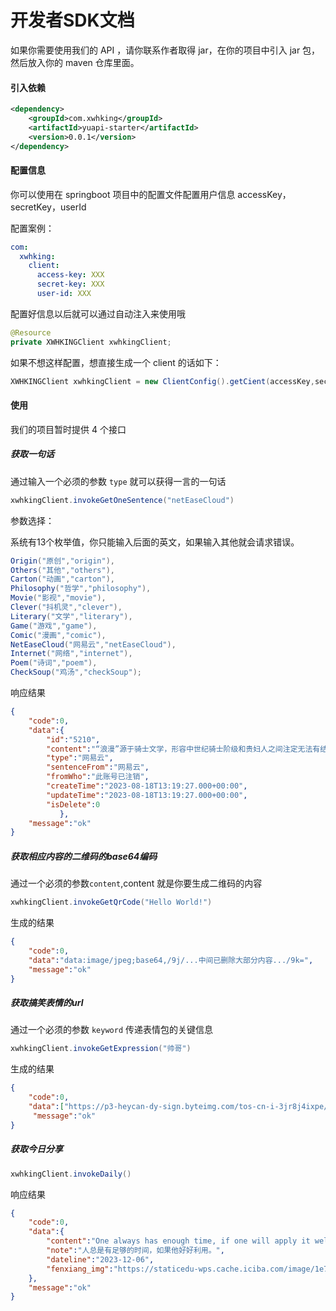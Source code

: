 # 开发者SDK文档

如果你需要使用我们的 API ，请你联系作者取得 jar，在你的项目中引入 jar 包，然后放入你的 maven 仓库里面。



#### 引入依赖

```xml
<dependency>
    <groupId>com.xwhking</groupId>
    <artifactId>yuapi-starter</artifactId>
    <version>0.0.1</version>
</dependency>
```



#### 配置信息

你可以使用在 springboot 项目中的配置文件配置用户信息 accessKey， secretKey，userId

配置案例：

```yaml
com:
  xwhking:
    client:
      access-key: XXX
      secret-key: XXX
      user-id: XXX
```

配置好信息以后就可以通过自动注入来使用哦

```java
@Resource
private XWHKINGClient xwhkingClient;
```



如果不想这样配置，想直接生成一个 client 的话如下：

```java
XWHKINGClient xwhkingClient = new ClientConfig().getCient(accessKey,secretKey,userId)
```



#### 使用

我们的项目暂时提供 4 个接口

##### 获取一句话

通过输入一个必须的参数 `type` 就可以获得一言的一句话

```java
xwhkingClient.invokeGetOneSentence("netEaseCloud")
```

参数选择：

系统有13个枚举值，你只能输入后面的英文，如果输入其他就会请求错误。

```java
Origin("原创","origin"),
Others("其他","others"),
Carton("动画","carton"),
Philosophy("哲学","philosophy"),
Movie("影视","movie"),
Clever("抖机灵","clever"),
Literary("文学","literary"),
Game("游戏","game"),
Comic("漫画","comic"),
NetEaseCloud("网易云","netEaseCloud"),
Internet("网络","internet"),
Poem("诗词","poem"),
CheckSoup("鸡汤","checkSoup");
```



响应结果

```json
{
    "code":0,
    "data":{
        "id":"5210",
        "content":"“浪漫”源于骑士文学，形容中世纪骑士阶级和贵妇人之间注定无法有结果的爱情；“Romance”的本意就是知其不可而为之,是明知不会有结果却无法停止爱你。",
        "type":"网易云",
        "sentenceFrom":"网易云",
        "fromWho":"此账号已注销",
        "createTime":"2023-08-18T13:19:27.000+00:00",
        "updateTime":"2023-08-18T13:19:27.000+00:00",
        "isDelete":0
           },
    "message":"ok"
}
```



##### 获取相应内容的二维码的base64编码

通过一个必须的参数`content`,content 就是你要生成二维码的内容

```java
xwhkingClient.invokeGetQrCode("Hello World!")   
```

生成的结果

```json
{
    "code":0,
    "data":"data:image/jpeg;base64,/9j/...中间已删除大部分内容.../9k=",
    "message":"ok"
}
```





##### 获取搞笑表情的url

通过一个必须的参数 `keyword` 传递表情包的关键信息

```java
xwhkingClient.invokeGetExpression("帅哥")
```

生成的结果

```json
{
    "code":0,
    "data":["https://p3-heycan-dy-sign.byteimg.com/tos-cn-i-3jr8j4ixpe/a87add6b1524430285952f1b1b76f04a~tplv-3jr8j4ixpe-resize:450:450.jpeg?lk3s=43402efa&x-expires=1733352468&x-signature=SjVFtdpcFkRHZAApz67NysVbuqs%3D&format=.jpeg","https://p9-heycan-dy-sign.byteimg.com/tos-cn-i-3jr8j4ixpe/64b19c9eac354d4db3fe134d049c34e0~tplv-3jr8j4ixpe-resize:450:450.jpeg?lk3s=43402efa&x-expires=1733352483&x-signature=IJmy5QBXfFwuHosKDJ6U3uE%2FFFM%3D&format=.jpeg","https://p3-heycan-dy-sign.byteimg.com/tos-cn-i-3jr8j4ixpe/a656f44343c342efa2827381a3af91bf~tplv-3jr8j4ixpe-resize:450:450.jpeg?lk3s=43402efa&x-expires=1733352456&x-signature=8cASlUxKR4Rri4NNyXBWkbgpQ48%3D&format=.jpeg"],
	 "message":"ok"
}

```



##### 获取今日分享

```java
xwhkingClient.invokeDaily()
```



响应结果

```json
{
    "code":0,
    "data":{
        "content":"One always has enough time, if one will apply it well.",
        "note":"人总是有足够的时间，如果他好好利用。",
        "dateline":"2023-12-06",
        "fenxiang_img":"https://staticedu-wps.cache.iciba.com/image/1e7171a9443e5bcc940ab4e683a40264.png"
    },
    "message":"ok"
}
```



